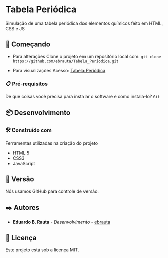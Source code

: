 # Tabela Periódica

Simulação de uma tabela periódica dos elementos químicos feito em  HTML, CSS e JS

## 🚀 Começando

* Para alterações
Clone o projeto em um repositório local com:
``` git clone https://github.com/ebrauta/Tabela_Periodica.git ```

* Para visualizações
Acesso: [Tabela Periódica](https://ebrauta.github.io/Tabela_Periodica/)



### 📋 Pré-requisitos
De que coisas você precisa para instalar o software e como instalá-lo?
``` Git ```

## 📦 Desenvolvimento
### 🛠️ Construído com
Ferramentas utilizadas na criação do projeto
* HTML 5
* CSS3
* JavaScript

## 📌 Versão
Nós usamos GitHub para controle de versão.

## ✒️ Autores
* **Eduardo B. Rauta** - *Desenvolvimento* - [ebrauta](https://github.com/ebrauta)

## 📄 Licença
Este projeto está sob a licença MIT.
